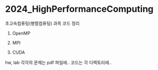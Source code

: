 # 2024_HighPerformanceComputing
초고속컴퓨팅(병렬컴퓨팅) 과목 코드 정리

1. OpenMP

2. MPI

3. CUDA

hw, lab 각각의 문제는 pdf 파일에..
코드는 각 디렉토리에..
